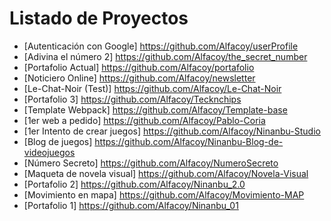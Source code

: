 # Listado de Proyectos

* [Autenticación con Google] https://github.com/Alfacoy/userProfile
* [Adivina el número 2] https://github.com/Alfacoy/the_secret_number
* [Portafolio Actual] https://github.com/Alfacoy/portafolio
* [Noticiero Online] https://github.com/Alfacoy/newsletter
* [Le-Chat-Noir (Test)] https://github.com/Alfacoy/Le-Chat-Noir
* [Portafolio 3] https://github.com/Alfacoy/Tecknchips
* [Template Webpack] https://github.com/Alfacoy/Template-base
* [1er web a pedido] https://github.com/Alfacoy/Pablo-Coria
* [1er Intento de crear juegos] https://github.com/Alfacoy/Ninanbu-Studio
* [Blog de juegos] https://github.com/Alfacoy/Ninanbu-Blog-de-videojuegos
* [Número Secreto] https://github.com/Alfacoy/NumeroSecreto
* [Maqueta de novela visual] https://github.com/Alfacoy/Novela-Visual
* [Portafolio 2] https://github.com/Alfacoy/Ninanbu_2.0
* [Movimiento en mapa] https://github.com/Alfacoy/Movimiento-MAP
* [Portafolio 1] https://github.com/Alfacoy/Ninanbu_01
